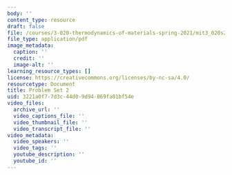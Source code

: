 ```yaml
---
body: ''
content_type: resource
draft: false
file: /courses/3-020-thermodynamics-of-materials-spring-2021/mit3_020s21_pset02.pdf
file_type: application/pdf
image_metadata:
  caption: ''
  credit: ''
  image-alt: ''
learning_resource_types: []
license: https://creativecommons.org/licenses/by-nc-sa/4.0/
resourcetype: Document
title: Problem Set 2
uid: 3221a0f7-7d3c-44d0-9d94-869fa01bf54e
video_files:
  archive_url: ''
  video_captions_file: ''
  video_thumbnail_file: ''
  video_transcript_file: ''
video_metadata:
  video_speakers: ''
  video_tags: ''
  youtube_description: ''
  youtube_id: ''
---
```


